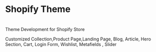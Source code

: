 # Shopify Theme
#


 Theme Development for Shopify Store

 Customized Collection,Product Page,Landing Page, Blog, Article, Hero Section, Cart, Login Form, Wishlist, Metafields , Slider
 

 
